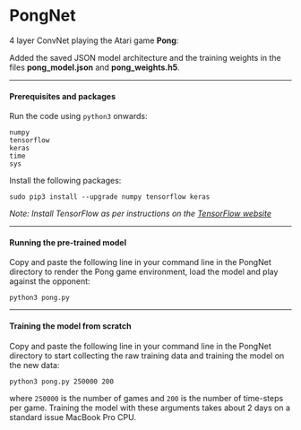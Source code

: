 # PongNet

4 layer ConvNet playing the Atari game **Pong**:

Added the saved JSON model architecture and the training weights in the files **pong_model.json** and **pong_weights.h5**.

---

#### Prerequisites and packages

Run the code using ```python3``` onwards:

```
numpy
tensorflow
keras
time
sys
```

Install the following packages:

```
sudo pip3 install --upgrade numpy tensorflow keras
```

*Note: Install TensorFlow as per instructions on the [TensorFlow website](https://www.tensorflow.org/install/)*

---

#### Running the pre-trained model

Copy and paste the following line in your command line in the PongNet directory to render the Pong game environment, load the model and play against the opponent:

```
python3 pong.py
```

---

#### Training the model from scratch

Copy and paste the following line in your command line in the PongNet directory to start collecting the raw training data and training the model on the new data:

```
python3 pong.py 250000 200
```

where ```250000``` is the number of games and ```200``` is the number of time-steps per game. Training the model with these arguments takes about 2 days on a standard issue MacBook Pro CPU.
